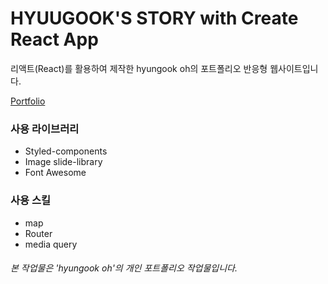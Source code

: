 # HYUUGOOK'S STORY with Create React App

리액트(React)를 활용하여 제작한 hyungook oh의 포트폴리오 반응형 웹사이트입니다.

[Portfolio](https://hyungook.github.io/hyungooks-story/)

### 사용 라이브러리

- Styled-components
- Image slide-library
- Font Awesome

### 사용 스킬

- map
- Router
- media query

###### 본 작업물은 'hyungook oh'의 개인 포트폴리오 작업물입니다.

